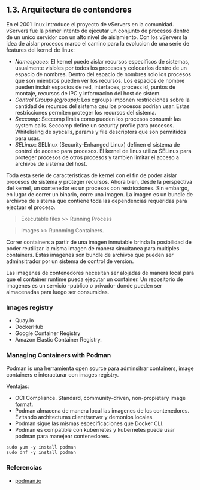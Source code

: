 ## 1.3. Arquitectura de contendores <a name="1.2"></a>
En el 2001 linux introduce el proyecto de vServers en la comunidad. vServers fue la primer intento de ejecutar un conjunto de procesos dentro de un unico servidor con un alto nivel de aislamiento. Con los vServers la idea de aislar procesos marco el camino para la evolucion de una serie de features del kernel de linux:

- *Namespaces*: El kernel puede aislar recursos especificos de sistemas, usualmente visibles por todos los procesos y colocarlos dentro de un espacio de nombres. Dentro del espacio de nombres solo los procesos que son mienbros pueden ver los recursos. Los espacios de nombre pueden incluir espacios de red, interfaces, process id, puntos de montaje, recursos de IPC y informacion del host de sistem.
- *Control Groups (cgroups)*: Los cgroups imponen restricciones sobre la cantidad de recursos del sistema qeu los procesos podrían usar. Estas restricciones permiten proteger los recursos del sistema.
- *Seccomp*: Seccomp limita como pueden los procesos consumir las system calls. Seccomp define un security profile para procesos. Whitelisling de syscalls, params y file descriptors que son permitidos para usar.
- *SELinux*: SELInux (Security-Enhanged Linux) definen el sistema de control de acceso para procesos. El kernel de linux utiliza SELinux para proteger procesos de otros procesos y tambien limitar el acceso a archivos de sistema del host.

Toda esta serie de caracteristicas de kernel con el fin de poder aislar procesos de sistema y proteger recursos. Ahora bien, desde la perspectiva del kernel, un contenedor es un procesos con restricciones. Sin embargo, en lugar de correr un binario, corre una imagen. La imagen es un bundle de archivos de sistema que contiene toda las dependencias requeridas para ejectuar el proceso.

> Executable files >> Running Process

> Images >> Runnming Containers.

Correr containers a partir de una imagen inmutable brinda la posibilidad de poder reutilizar la misma imagen de manera simultanea para multiples containers. Estas imagenes son bundle de archivos que pueden ser adminsitrador por un sistema de control de version.

Las imagenes de contenedores necesitan ser alojadas de manera local para que el container runtime pueda ejecutar un container. Un repositorio de imagenes es un servicio -publico o privado- donde pueden ser almacenadas para luego ser consumidas.

### Images registry
- Quay.io
- DockerHub
- Google Container Registry
- Amazon Elastic Container Registry.

### Managing Containers with Podman

Podman is una herramienta open source para adminsitrar containers, image containers e interacturar con images registry. 

Ventajas:
- OCI Compliance. Standard, community-driven, non-propietary image format.
- Podman almacena de manera local las imagenes de los contenedores. Evitando architecturas client/server y demonios locales.
- Podman sigue las mismas especificaciones que Docker CLI.
- Podman es compatible con kubernetes y kubernetes puede usar podman para manejear contenedores.

```
sudo yum -y install podman
sudo dnf -y install podman
```
### Referencias
- [podman.io](#https://podman.io)